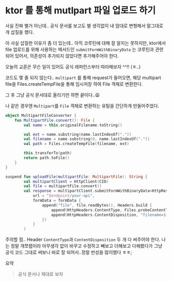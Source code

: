 # ktor 를 통해 mutlpart 파일 업로드 하기

사실 진짜 별거 아닌데.. 공식 문서를 보고도 별 생각없이 내 맘대로 변형해서 말그대로 개 삽질을 했다.

아 사실 삽질한 이유가 좀 더 있는데.. 아직 코루틴에 대해 잘 알지는 못하지만, ktor에서 file 업로드를 위해 사용하는 메서드인 `submitFormWithBinaryData` 는 코루틴과 관련되어 있어서, 의존성이 추가되지 않았다면 추가해주어야 한다.


오늘의 교훈은 무슨 일이 있어도 공식 레퍼런스부터 따라해보자 ^^!! (ㅎ..)

코드도 몇 줄 되지 않는다.. `multipart` 를 통해 request가 들어오면, 해당 multipart file을 Files.createTempFile을 통해 임시저장 하여 File 객체로 변환한다.

그 후 그냥 공식 문서대로 올리기만 하면 끝이다..😫 

나 같은 경우엔 `Multipart`를 `File` 객체로 변환하는 유틸을 간단하게 만들어주었다.

``` kotlin
object MultipartFileConverter {
    fun MultipartFile.convert(): File {
        val name = this.originalFilename.toString()

        val ext = name.substring(name.lastIndexOf("."))
        val filename = name.substring(0, name.lastIndexOf("."))
        val path = Files.createTempFile(filename, ext)

        this.transferTo(path)
        return path.toFile()
    }
}
```

``` Kotlin
suspend fun uploadFile(multipartFile: MultipartFile): String {
        val multipartClient = HttpClient(CIO)
        val file = multipartFile.convert()
        val response = multipartClient.submitFormWithBinaryData<HttpResponse>(
            url = "$endpoint/your-api",
            formData = formData {
                append("file", file.readBytes(), Headers.build {
                    append(HttpHeaders.ContentType, Files.probeContentType(file.toPath()))
                    append(HttpHeaders.ContentDisposition, "filename=${file.name}")
                })
            }
        )

``` 

주의할 점.. Header `ContentType`과 `ContentDisposition` 두 개 다 써주어야 한다. 나는 정말 개쪼렙이라 아무생각 없이 바꾸고 수정하고 빼보고 더해보고 다해봤다가 그냥 공식 코드 그대로 써보니 바로 잘 되어서..정말 반성을 많이했다 ㅎㅎ;

요약
> 공식 문서나 제대로 보자